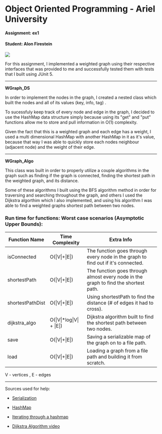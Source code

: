 # Object Oriented Programming - Ariel University
#### Assignment: ex1
#### Student: Alon Firestein

<img src="/Users/alon/Desktop/kJF5K.png">

For this assignment, I implemented a weighted graph using their respective interfaces that was provided to me and successfully tested them with tests that I built using JUnit 5.

------------------------------------

**WGraph_DS**

In order to implement the nodes in the graph, I created a nested class which built the nodes and all of its values (key, info, tag) . 

To sucessfuly keep track of every node and edge in the graph, I decided to use the HashMap data structure simply because using its "get" and "put" functions allow me to store and pull information in O(1) complexity.

Given the fact that this is a weighted graph and each edge has a weight, I used a multi dimensional HashMap with another HashMap in it as it's value, because that way I was able to quickly store each nodes neighbour (adjacent node) and the weight of their edge.

------------------------------------

**WGraph_Algo** 

This class was built in order to properly utilize a couple algorithms in the graph such as finding if the graph is connected, finding the shortest path in the weighted graph, and its distance.

Some of these algorithms I built using the BFS algorithm method in order for traversing and searching throughout the graph, and others I used the Dijkstra algorthim which I also implemented, and using his algorithm I was able to find a weighted graphs shortest path between two nodes.





### Run time for functions: Worst case scenarios (Asymptotic Upper Bounds):
| Function Name    | Time Complexity           | Extra Info                                                   |
| ---------------- | ------------------------- | ------------------------------------------------------------ |
| isConnected      | O(\|V\|+\|E\|)            | The function goes through every node in the graph to find out if it's connected. |
| shortestPath     | O(\|V\|+\|E\|)            | The function goes through almost every node in the graph to find the shortest path. |
| shortestPathDist | O(\|V\|+\|E\|)            | Using shortestPath to find the distance (# of edges it had to cross). |
| dijkstra_algo    | O(\|V\|*log\|V\| + \|E\|) | Dijkstra algorithm built to find the shortest path between two nodes. |
| save             | O(\|V\|+\|E\|)            | Saving a serializable map of the graph on to a file path.    |
| load             | O(\|V\|+\|E\|)            | Loading a graph from a file path and building it from scratch. |

V - vertices   ,     E - edges




------------------------------------





Sources used for help:

- [Serialization](https://www.tutorialspoint.com/java/java_serialization.htm)

- [HashMap](https://docs.oracle.com/javase/8/docs/api/java/util/HashMap.html#entrySet--)

- [Iterating through a hashmap](https://stackoverflow.com/questions/1066589/iterate-through-a-hashmap)

- [Dijkstra Algorithm video](https://www.youtube.com/watch?v=pVfj6mxhdMw)

  
